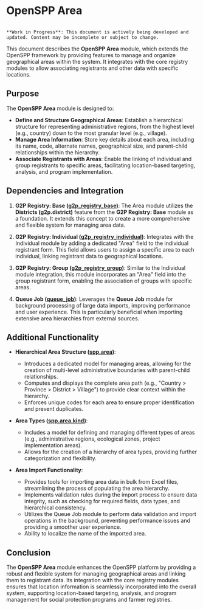 # OpenSPP Area

```{warning}

**Work in Progress**: This document is actively being developed and updated. Content may be incomplete or subject to change.
```

This document describes the **OpenSPP Area** module, which extends the OpenSPP framework by providing features to manage and organize geographical areas within the system.  It integrates with the core registry modules to allow associating registrants and other data with specific locations. 

## Purpose

The **OpenSPP Area** module is designed to:

* **Define and Structure Geographical Areas**: Establish a hierarchical structure for representing administrative regions, from the highest level (e.g., country) down to the most granular level (e.g., village).
* **Manage Area Information**: Store key details about each area, including its name, code, alternate names, geographical size, and parent-child relationships within the hierarchy.
* **Associate Registrants with Areas**:  Enable the linking of individual and group registrants to specific areas, facilitating location-based targeting, analysis, and program implementation. 

## Dependencies and Integration

1. **G2P Registry: Base ([g2p_registry_base](g2p_registry_base))**:  The Area module utilizes the **Districts (g2p.district)** feature from the **G2P Registry: Base** module as a foundation. It extends this concept to create a more comprehensive and flexible system for managing area data.

2. **G2P Registry: Individual ([g2p_registry_individual](g2p_registry_individual))**: Integrates with the Individual module by adding a dedicated "Area" field to the individual registrant form. This field allows users to assign a specific area to each individual, linking registrant data to geographical locations.

3. **G2P Registry: Group ([g2p_registry_group](g2p_registry_group))**:  Similar to the Individual module integration, this module incorporates an "Area" field into the group registrant form, enabling the association of groups with specific areas.

4. **Queue Job ([queue_job](queue_job))**:  Leverages the **Queue Job** module for background processing of large data imports, improving performance and user experience. This is particularly beneficial when importing extensive area hierarchies from external sources. 

## Additional Functionality

* **Hierarchical Area Structure ([spp.area](spp.area))**: 
    * Introduces a dedicated model for managing areas, allowing for the creation of multi-level administrative boundaries with parent-child relationships.
    * Computes and displays the complete area path (e.g., "Country > Province > District > Village") to provide clear context within the hierarchy.
    * Enforces unique codes for each area to ensure proper identification and prevent duplicates.

* **Area Types ([spp.area.kind](spp.area.kind))**:
    * Includes a model for defining and managing different types of areas (e.g., administrative regions, ecological zones, project implementation areas).
    * Allows for the creation of a hierarchy of area types, providing further categorization and flexibility.

* **Area Import Functionality**:
    * Provides tools for importing area data in bulk from Excel files, streamlining the process of populating the area hierarchy.
    * Implements validation rules during the import process to ensure data integrity, such as checking for required fields, data types, and hierarchical consistency.
    * Utilizes the Queue Job module to perform data validation and import operations in the background, preventing performance issues and providing a smoother user experience.
    * Ability to localize the name of the imported area.

## Conclusion

The **OpenSPP Area** module enhances the OpenSPP platform by providing a robust and flexible system for managing geographical areas and linking them to registrant data. Its integration with the core registry modules ensures that location information is seamlessly incorporated into the overall system, supporting location-based targeting, analysis, and program management for social protection programs and farmer registries. 
